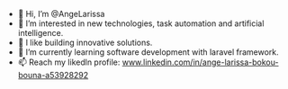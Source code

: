 - 👋 Hi, I’m @AngeLarissa
- 👀 I’m interested in new technologies, task automation and artificial intelligence.
- 👀 I like building innovative solutions.
- 🌱 I’m currently learning software development with laravel framework.
- 📫 Reach my likedln profile: www.linkedin.com/in/ange-larissa-bokou-bouna-a53928292

<!---
AngeLarissa/AngeLarissa is a ✨ special ✨ repository because its `README.md` (this file) appears on your GitHub profile.
You can click the Preview link to take a look at your changes.
--->
